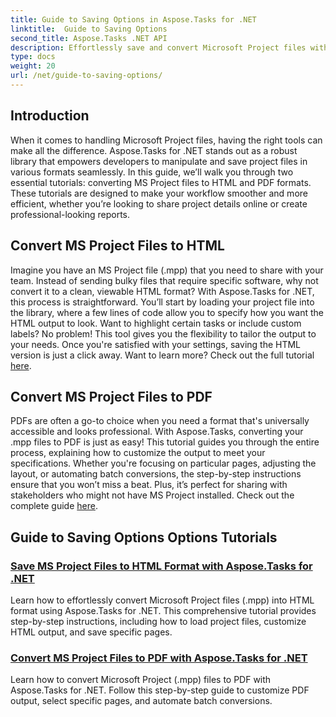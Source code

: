 ```yaml
---
title: Guide to Saving Options in Aspose.Tasks for .NET
linktitle:  Guide to Saving Options
second_title: Aspose.Tasks .NET API
description: Effortlessly save and convert Microsoft Project files with Aspose.Tasks for .NET. Explore tutorials on exporting to HTML and PDF formats.
type: docs
weight: 20
url: /net/guide-to-saving-options/
---
```

## Introduction

When it comes to handling Microsoft Project files, having the right tools can make all the difference. Aspose.Tasks for .NET stands out as a robust library that empowers developers to manipulate and save project files in various formats seamlessly. In this guide, we’ll walk you through two essential tutorials: converting MS Project files to HTML and PDF formats. These tutorials are designed to make your workflow smoother and more efficient, whether you’re looking to share project details online or create professional-looking reports.

## Convert MS Project Files to HTML

Imagine you have an MS Project file (.mpp) that you need to share with your team. Instead of sending bulky files that require specific software, why not convert it to a clean, viewable HTML format? With Aspose.Tasks for .NET, this process is straightforward. You’ll start by loading your project file into the library, where a few lines of code allow you to specify how you want the HTML output to look. Want to highlight certain tasks or include custom labels? No problem! This tool gives you the flexibility to tailor the output to your needs. Once you're satisfied with your settings, saving the HTML version is just a click away. Want to learn more? Check out the full tutorial [here](./save-ms-project-files-to-html-format/).

## Convert MS Project Files to PDF

PDFs are often a go-to choice when you need a format that's universally accessible and looks professional. With Aspose.Tasks, converting your .mpp files to PDF is just as easy! This tutorial guides you through the entire process, explaining how to customize the output to meet your specifications. Whether you're focusing on particular pages, adjusting the layout, or automating batch conversions, the step-by-step instructions ensure that you won’t miss a beat. Plus, it’s perfect for sharing with stakeholders who might not have MS Project installed. Check out the complete guide [here](./convert-ms-project-files-to-pdf/).

## Guide to Saving Options Options Tutorials
### [Save MS Project Files to HTML Format with Aspose.Tasks for .NET](./save-ms-project-files-to-html-format/)
Learn how to effortlessly convert Microsoft Project files (.mpp) into HTML format using Aspose.Tasks for .NET. This comprehensive tutorial provides step-by-step instructions, including how to load project files, customize HTML output, and save specific pages.
### [Convert MS Project Files to PDF with Aspose.Tasks for .NET](./convert-ms-project-files-to-pdf/)
Learn how to convert Microsoft Project (.mpp) files to PDF with Aspose.Tasks for .NET. Follow this step-by-step guide to customize PDF output, select specific pages, and automate batch conversions.